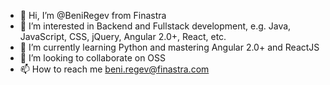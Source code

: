 - 👋 Hi, I’m @BeniRegev from Finastra
- 👀 I’m interested in Backend and Fullstack development, e.g. Java, JavaScript, CSS, jQuery, Angular 2.0+, React, etc.
- 🌱 I’m currently learning Python and mastering Angular 2.0+ and ReactJS
- 💞️ I’m looking to collaborate on OSS
- 📫 How to reach me beni.regev@finastra.com

<!---
BeniRegevFinastra/BeniRegevFinastra is a ✨ special ✨ repository because its `README.md` (this file) appears on your GitHub profile.
You can click the Preview link to take a look at your changes.
--->
